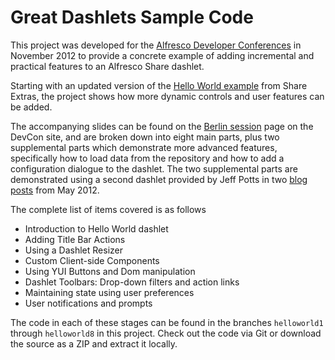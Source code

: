 Great Dashlets Sample Code
==========================

This project was developed for the [Alfresco Developer Conferences](http://devcon.alfresco.com/) in November 
2012 to provide a concrete example of adding incremental and practical 
features to an Alfresco Share dashlet.

Starting with an updated version of the [Hello World example](http://code.google.com/p/share-extras/wiki/SampleProject) from Share Extras,
the project shows how more dynamic controls and user features can be added.

The accompanying slides can be found on the [Berlin session](https://devcon.alfresco.com/berlin/sessions/develop-great-dashlets) page on the DevCon site, and are broken down 
into eight main parts, plus two supplemental parts which demonstrate more 
advanced features, specifically how to load data from the repository and how 
to add a configuration dialogue to the dashlet. The two supplemental parts are
demonstrated using a second dashlet provided by Jeff Potts in two [blog](http://ecmarchitect.com/archives/2012/05/04/1592) [posts](http://ecmarchitect.com/archives/2012/05/15/1599) 
from May 2012.

The complete list of items covered is as follows

  * Introduction to Hello World dashlet
  * Adding Title Bar Actions
  * Using a Dashlet Resizer
  * Custom Client-side Components
  * Using YUI Buttons and Dom manipulation
  * Dashlet Toolbars: Drop-down filters and action links
  * Maintaining state using user preferences
  * User notifications and prompts

The code in each of these stages can be found in the branches `helloworld1` 
through `helloworld8` in this project. Check out the code via Git or download
the source as a ZIP and extract it locally.

